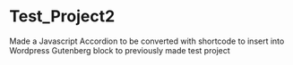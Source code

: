 # Test_Project2
Made a Javascript Accordion to be converted with shortcode to insert into Wordpress Gutenberg block to previously made test project
